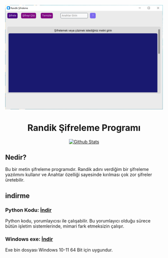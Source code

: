 <div align="center">
  
![image](img/ornek_resim.PNG)

</div>


<div align="center">
  
  # Randik Şifreleme Programı
  
  <a href="https://github.com/SabanGnc">
    <img src="https://github.com/SabanGnc/SabanGnc/assets/139702707/cc75e47a-eda0-498f-bc38-1a9a3e6ea37c" alt="Github Stats" width="1200">
  </a>
</div>

## Nedir?
Bu bir metin şifreleme programıdır. Randik adını verdiğim bir şifreleme yazılımını kullanır ve Anahtar özelliği sayesinde kırılması çok zor şifreler üretebilir.

## indirme
### Python Kodu: <a href="https://github.com/YigitC7/RandikSifreleme/releases/download/12.03.2025/RandikProgramKodlari.zip">İndir</a>
Python kodu, yorumlayıcısı ile çalışabilir. Bu yorumlayıcı olduğu sürece bütün işletim sistemlerinde, mimari fark etmeksizin çalışır.
### Windows exe: <a href="https://github.com/YigitC7/RandikSifreleme/releases/download/12.03.2025/RandikSifreleme.exe">İndir</a>
Exe bin dosyası Windows 10-11 64 Bit için uygundur.

